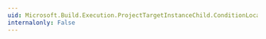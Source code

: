 ```yaml
---
uid: Microsoft.Build.Execution.ProjectTargetInstanceChild.ConditionLocation
internalonly: False
---
```

